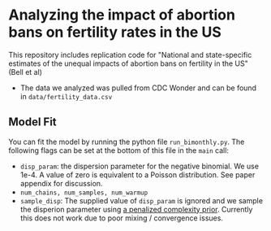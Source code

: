 # Analyzing the impact of abortion bans on fertility rates in the US
This repository includes replication code for "National and state-specific estimates of the unequal impacts of abortion bans on fertility in the US" (Bell et al)

- The data we analyzed was pulled from CDC Wonder and can be found in `data/fertility_data.csv`

## Model Fit
You can fit the model by running the python file `run_bimonthly.py`. The following flags can be set at the bottom of this file in the `main` call:
- `disp_param`: the dispersion parameter for the negative binomial.  We use 1e-4.  A value of zero is equivalent to a Poisson distribution.  See paper appendix for discussion.
- `num_chains, num_samples, num_warmup`
- `sample_disp`: The supplied value of `disp_param` is ignored and we sample the disperion parameter using [a penalized complexity prior](https://dansblog.netlify.app/posts/2022-08-29-priors4/priors4.html).  Currently this does not work due to poor mixing / convergence issues.

